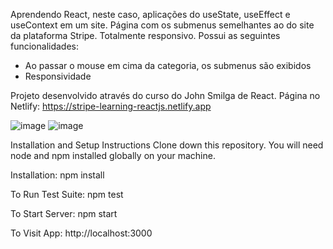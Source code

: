 Aprendendo React, neste caso, aplicações do useState, useEffect e useContext em um site. Página com os submenus semelhantes ao do site da plataforma Stripe. Totalmente responsivo. Possui as seguintes funcionalidades:

- Ao passar o mouse em cima da categoria, os submenus são exibidos
- Responsividade

Projeto desenvolvido através do curso do John Smilga de React. Página no Netlify: https://stripe-learning-reactjs.netlify.app

![image](https://user-images.githubusercontent.com/103163622/189466031-a29d1198-58b0-401a-a2f5-abb6607f29b7.png)
![image](https://user-images.githubusercontent.com/103163622/189466038-235c6584-2819-4a1c-88c5-616ce5358b2e.png)

Installation and Setup Instructions Clone down this repository. You will need node and npm installed globally on your machine.

Installation: npm install

To Run Test Suite: npm test

To Start Server: npm start

To Visit App: http://localhost:3000
